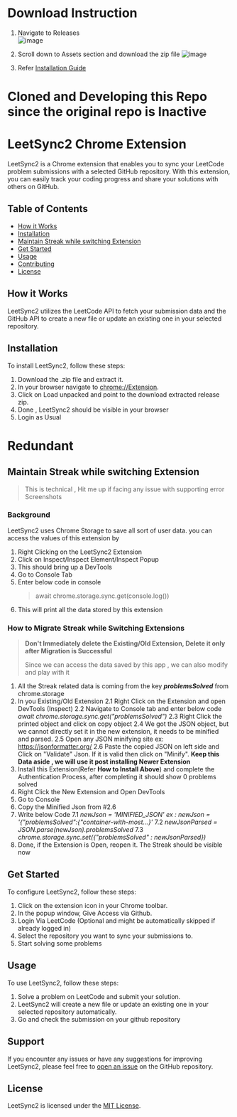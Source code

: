# Download Instruction
1. Navigate to Releases <br/>
    ![image](https://github.com/user-attachments/assets/f4ebf682-1897-44dc-98b2-3fe29b8ba81e)

2. Scroll down to Assets section and download the zip file
   ![image](https://github.com/user-attachments/assets/e69e73cc-e6cb-4c42-ac2b-e1cbe1187c49)

3. Refer [Installation Guide](#installation)

# Cloned and Developing this Repo since the original repo is Inactive
# LeetSync2 Chrome Extension

LeetSync2 is a Chrome extension that enables you to sync your LeetCode problem submissions with a selected GitHub repository. With this extension, you can easily track your coding progress and share your solutions with others on GitHub.

## Table of Contents

- [How it Works](#how-it-works)
- [Installation](#installation)
- [Maintain Streak while switching Extension](#maintain-streak-while-switching-extension)
- [Get Started](#get-started)
- [Usage](#usage)
- [Contributing](#contributing)
- [License](#license)

## How it Works

LeetSync2 utilizes the LeetCode API to fetch your submission data and the GitHub API to create a new file or update an existing one in your selected repository.

## Installation

To install LeetSync2, follow these steps:

1. Download the .zip file and extract it.
2. In your browser navigate to [chrome://Extension](chrome://extensions/).
3. Click on Load unpacked and point to the download extracted release zip.
4. Done , LeetSync2 should be visible in your browser
5. Login as Usual

# Redundant
## Maintain Streak while switching Extension

> This is technical , Hit me up if facing any issue with supporting error Screenshots

### Background

LeetSync2 uses Chrome Storage to save all sort of user data. you can access the values of this extension by

1.  Right Clicking on the LeetSync2 Extension
2.  Click on Inspect/Inspect Element/Inspect Popup
3.  This should bring up a DevTools
4.  Go to Console Tab
5.  Enter below code in console
    > await chrome.storage.sync.get(console.log())
6.  This will print all the data stored by this extension

### How to Migrate Streak while Switching Extensions

> **Don't Immediately delete the Existing/Old Extension, Delete it only after Migration is Successful**
>
> Since we can access the data saved by this app , we can also modify and play with it

1. All the Streak related data is coming from the key **_problemsSolved_** from chrome.storage
2. In you Existing/Old Extension
   2.1 Right Click on the Extension and open DevTools (Inspect)
   2.2 Navigate to Console tab and enter below code
   _await chrome.storage.sync.get("problemsSolved")_
   2.3 Right Click the printed object and click on copy object
   2.4 We got the JSON object, but we cannot directly set it in the new extension, it needs to be minified and parsed.
   2.5 Open any JSON minifying site ex: https://jsonformatter.org/
   2.6 Paste the copied JSON on left side and Click on "Validate" Json. If it is valid then click on "Minify". **Keep this Data aside , we will use it post installing Newer Extension**
3. Install this Extension(Refer **How to Install Above**) and complete the Authentication Process, after completing it should show 0 problems solved
4. Right Click the New Extension and Open DevTools
5. Go to Console
6. Copy the Minified Json from #2.6
7. Write below Code
   7.1 _newJson = 'MINIFIED_JSON'_
   _ex : newJson = '{"problemsSolved":{"container-with-most...}'_
   7.2 _newJsonParsed = JSON.parse(newJson).problemsSolved_
   7.3 _chrome.storage.sync.set({"problemsSolved" : newJsonParsed})_
8. Done, if the Extension is Open, reopen it. The Streak should be visible now

## Get Started

To configure LeetSync2, follow these steps:

1. Click on the extension icon in your Chrome toolbar.
2. In the popup window, Give Access via Github.
3. Login Via LeetCode (Optional and might be automatically skipped if already logged in)
4. Select the repository you want to sync your submissions to.
5. Start solving some problems

## Usage

To use LeetSync2, follow these steps:

1. Solve a problem on LeetCode and submit your solution.
2. LeetSync2 will create a new file or update an existing one in your selected repository automatically.
3. Go and check the submission on your github repository

## Support

If you encounter any issues or have any suggestions for improving LeetSync2, please feel free to [open an issue](https://github.com/disturbedlord/LeetSync2/issues) on the GitHub repository.

## License

LeetSync2 is licensed under the [MIT License](LICENSE).
